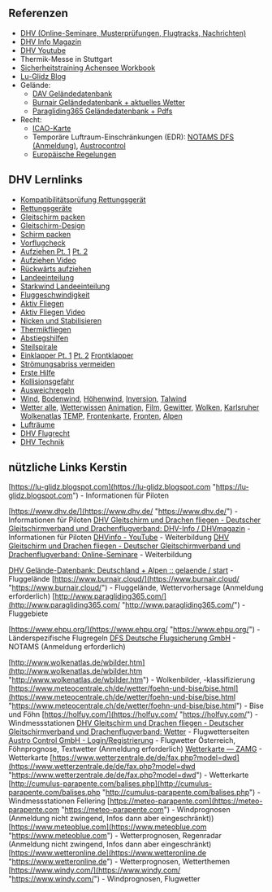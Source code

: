 ## Referenzen
- [DHV (Online-Seminare, Musterprüfungen, Flugtracks, Nachrichten)](https://www.dhv.de/)
- [DHV Info Magazin](https://www.dhv.de/medien/dhv-info-dhvmagazin/)
- [DHV Youtube](https://www.youtube.com/user/DHVinfo)
- Thermik-Messe in Stuttgart
- [Sicherheitstraining Achensee Workbook](https://www.flugschule-achensee.at/de/workbook)
- [Lu-Glidz Blog](https://lu-glidz.blogspot.com/)
- Gelände:
	- [DAV Geländedatenbank](http://www.dhv.de/db3/gelaende/)
	- [Burnair Geländedatenbank + aktuelles Wetter](https://www.burnair.cloud/)
	- [Paragliding365 Geländedatenbank + Pdfs](https://www.paragliding365.com/)
- Recht:
	- [ICAO-Karte](https://secais.dfs.de/pilotservice/service/aup/aup_edit_map.jsp#mapViewStart)
	- Temporäre Luftraum-Einschränkungen (EDR): [NOTAMS DFS (Anmeldung)](https://secais.dfs.de/pilotservice/home.jsp?lang=de), [Austrocontrol](https://www.austrocontrol.at/piloten/vor_dem_flug/aim_produkte/luftraumstruktur)
	- [Europäische Regelungen](http://www.ehpu.org/)

## DHV Lernlinks
- [Kompatibilitätsprüfung Rettungsgerät](http://www.dhv.de/typo/Kompatibilitaetsprue.7694.0.html)
- [Rettungsgeräte](http://www.dhv.de/web/fileadmin/user_upload/files/2015/Artikel_Sicherheit/Geraetetechnik/2015_192_rettungsgeraet.pdf)
- [Gleitschirm packen](https://www.youtube.com/watch?v=mDXHRCXitP0)
- [Gleitschirm-Design](http://www.dhv.de/web/fileadmin/user_upload/files/2015/Artikel_Sicherheit/Geraetetechnik/2010_163_gs_design_2.0_teil_1.pdf)
- [Schirm packen](https://www.dhv.de/fileadmin/user_upload/aktuell_zu_halten/Sicherheit_und_Technik_info-Artikel/2019_218_Schirm_packen_und_lagern.pdf)
- [Vorflugcheck](http://www.dhv.de/typo/fileadmin/user_upload/monatsordner/2004-06/Ausbildung/VideosKarl/KarlCheck/Checklh.wmv)
- [Aufziehen Pt. 1](http://www.dhv.de/web/fileadmin/user_upload/files/2015/Artikel_Sicherheit/Start-Landetechnik/2011_171_optimal_aufziehen_teil_1.pdf) [Pt. 2](http://www.dhv.de/web/fileadmin/user_upload/files/2015/Artikel_Sicherheit/Start-Landetechnik/2012_178_optimal_aufziehen_teil_2.pdf)
- [Aufziehen Video](https://www.youtube.com/watch?v=SId-v3QXPi8)
- [Rückwärts aufziehen](http://www.dhv.de/web/fileadmin/user_upload/files/2015/Artikel_Sicherheit/Start-Landetechnik/2012_175_rueckwaertsaufziehen.pdf)
- [Landeeinteilung](http://www.dhv.de/web/fileadmin/user_upload/files/2015/Artikel_Sicherheit/Start-Landetechnik/2011_169_landeeinteilung.pdf)
- [Starkwind Landeeinteilung](http://www.dhv.de/web/fileadmin/user_upload/files/2015/Artikel_Sicherheit/Start-Landetechnik/2011_170_starkwind_landeinteilung.pdf)
- [Fluggeschwindigkeit](http://www.dhv.de/web/fileadmin/user_upload/files/2015/Artikel_Sicherheit/2011_174_richtige_fluggeschwindigkeit.pdf)
- [Aktiv Fliegen](http://www.dhv.de/web/fileadmin/user_upload/files/2015/Artikel_Sicherheit/2006_140_aktiv_fliegen.pdf)
- [Aktiv Fliegen Video](https://www.youtube.com/watch?v=c3wKx9fy5G4)
- [Nicken und Stabilisieren](https://www.youtube.com/watch?v=N12YkRYocmU)
- [Thermikfliegen](http://www.dhv.de/web/fileadmin/user_upload/files/2015/Artikel_Sicherheit/2010_163_thermikfliegen.pdf)
- [Abstiegshilfen](https://www.youtube.com/watch?v=UeBLDDfTGcU)
- [Steilspirale](http://www.dhv.de/web/fileadmin/user_upload/files/2015/Artikel_Sicherheit/2015_190_stabile_spirale.pdf)
- [Einklapper Pt. 1](http://www.dhv.de/web/fileadmin/user_upload/files/2015/Artikel_Sicherheit/2014_186_seitenklapper_teil_1.pdf) [Pt. 2](http://www.dhv.de/web/fileadmin/user_upload/files/2015/Artikel_Sicherheit/2014_188_seitenklapper_teil_2.pdf) [Frontklapper](http://www.dhv.de/web/fileadmin/user_upload/files/2015/Artikel_Sicherheit/2013_183_frontklapper.pdf)
- [Strömungsabriss vermeiden](https://www.youtube.com/watch?v=RQTxHVSzc9U&list=PLqnmbqFjp5-Rqj9qfR5djCcVPxQgqDmjf&index=7&t=174s)
- [Erste Hilfe](https://www.drk.de/hilfe-in-deutschland/erste-hilfe/herz-lungen-wiederbelebung/)
- [Kollisionsgefahr](http://www.dhv.de/typo/Kollisionsgefahr_Te.7710.0.html)
- [Ausweichregeln](https://www.dhv.de/fileadmin/user_upload/files/2021/Sicherheit_2021/DHV-Ausweichregeln-A2__002_.pdf)
- [Wind](http://www.dhv.de/web/fileadmin/user_upload/files/2015/Artikel_Sicherheit/Artikel_Meteo/2013_184_windsysteme.pdf), [Bodenwind](http://www.dhv.de/web/fileadmin/user_upload/files/2015/Artikel_Sicherheit/Artikel_Meteo/2009_157_bodenwind.pdf), [Höhenwind](http://www.dhv.de/web/fileadmin/user_upload/files/2015/Artikel_Sicherheit/Artikel_Meteo/2011_171_grundlagen_hoehenwind.pdf), [Inversion](http://www.dhv.de/web/fileadmin/user_upload/files/2015/Artikel_Sicherheit/Artikel_Meteo/2011_172_inversion.pdf), [Talwind](http://www.dhv.de/web/fileadmin/user_upload/files/2015/Artikel_Sicherheit/Artikel_Meteo/2015_192_talwind.pdf)
- [Wetter alle](https://www.dhv.de/piloteninfos/sicherheit-und-technik/flugsicherheit-artikel-und-videos/wetterkunde/), [Wetterwissen](https://www.dhv.de/piloteninfos/wetter/wetterwissen-links) [Animation](https://www.dhv.de/piloteninfos/sicherheit-und-technik/sicherheit/flugsicherheit-artikel-und-videos/gleitschirm/wetter/soviel-wetter-muss-sein/), [Film](https://www.youtube.com/watch?v=Ujf-i5iUS5A), [Gewitter](https://www.dhv.de/fileadmin/user_upload/monatsordner/2004-06/Ausbildung/VideosKarl/Journal/Gewitter.pdf), [Wolken](http://www.dhv.de/typo/Wolkenbilder_interpr.7995.0.html), [Karlsruher Wolkenatlas](http://wolkenatlas.de/) [TEMP](https://www.dhv.de/fileadmin/user_upload/files/2015/Artikel_Sicherheit/Artikel_Meteo/2012_175_temp_auswertung.pdf), [Frontenkarte](http://www.dhv.de/web/fileadmin/user_upload/files/2015/Artikel_Sicherheit/Artikel_Meteo/2015_193_bodendruck_fronten_karten.pdf), [Fronten](https://www.dhv.de/fileadmin/user_upload/files/2015/Artikel_Sicherheit/Artikel_Meteo/2011_170_fronten.pdf), [Alpen](https://www.dhv.de/fileadmin/user_upload/aktuell_zu_halten/Sicherheit_und_Technik_info-Artikel/2018_213_Wetterlagen_im_Alpenraum.pdf)
- [Lufträume](https://www.dhv.de/fileadmin/user_upload/files/2016/sicherheit/Sicherheitsberichte/Luftraum_Flugschul_Info.pdf)
- [DHV Flugrecht](http://www.dhv.de/typo/Luftrecht.335.0.html)
- [DHV Technik](http://www.dhv.de/typo/Tipps_zum_Geraetekau.579.0.html)

## nützliche Links Kerstin
[https://lu-glidz.blogspot.com](https://lu-glidz.blogspot.com "https://lu-glidz.blogspot.com") - Informationen für Piloten

[https://www.dhv.de/](https://www.dhv.de/ "https://www.dhv.de/") - Informationen für Piloten
[DHV Gleitschirm und Drachen fliegen - Deutscher Gleitschirmverband und Drachenflugverband: DHV-Info / DHVmagazin](https://www.dhv.de/medien/dhv-info-dhvmagazin/ "https://www.dhv.de/medien/dhv-info-dhvmagazin/") - Informationen für Piloten
[DHVinfo - YouTube](https://www.youtube.com/@DHVinfo "https://www.youtube.com/@DHVinfo") - Weiterbildung
[DHV Gleitschirm und Drachen fliegen - Deutscher Gleitschirmverband und Drachenflugverband: Online-Seminare](https://www.dhv.de/piloteninfos/online-seminare/ "https://www.dhv.de/piloteninfos/online-seminare/") - Weiterbildung

[DHV Gelände-Datenbank: Deutschland + Alpen :: gelaende / start](https://www.dhv.de/db3/gelaende/ "https://www.dhv.de/db3/gelaende/") - Fluggelände
[https://www.burnair.cloud/](https://www.burnair.cloud/ "https://www.burnair.cloud/") - Fluggelände, Wettervorhersage (Anmeldung erforderlich)
[http://www.paragliding365.com/](http://www.paragliding365.com/ "http://www.paragliding365.com/") - Fluggebiete

[https://www.ehpu.org/](https://www.ehpu.org/ "https://www.ehpu.org/") - Länderspezifische Flugregeln
[DFS Deutsche Flugsicherung GmbH](https://secais.dfs.de/pilotservice/home.jsp?lang=de "https://secais.dfs.de/pilotservice/home.jsp?lang=de") - NOTAMS (Anmeldung erforderlich)

[http://www.wolkenatlas.de/wbilder.htm](http://www.wolkenatlas.de/wbilder.htm "http://www.wolkenatlas.de/wbilder.htm") - Wolkenbilder, -klassifizierung
[https://www.meteocentrale.ch/de/wetter/foehn-und-bise/bise.html](https://www.meteocentrale.ch/de/wetter/foehn-und-bise/bise.html "https://www.meteocentrale.ch/de/wetter/foehn-und-bise/bise.html") - Bise und Föhn
[https://holfuy.com/](https://holfuy.com/ "https://holfuy.com/") - Windmessstationen
[DHV Gleitschirm und Drachen fliegen - Deutscher Gleitschirmverband und Drachenflugverband: Wetter](https://www.dhv.de/piloteninfos/wetter/ "https://www.dhv.de/piloteninfos/wetter/") - Flugwetterseiten
[Austro Control GmbH - Login/Registrierung](https://www.austrocontrol.at/wetter/flugwetter/loginregistrierung "https://www.austrocontrol.at/wetter/flugwetter/loginregistrierung") - Flugwetter Österreich, Föhnprognose, Textwetter (Anmeldung erforderlich)
[Wetterkarte — ZAMG](https://www.zamg.ac.at/cms/de/wetter/wetterkarte "https://www.zamg.ac.at/cms/de/wetter/wetterkarte") - Wetterkarte
[https://www.wetterzentrale.de/de/fax.php?model=dwd](https://www.wetterzentrale.de/de/fax.php?model=dwd "https://www.wetterzentrale.de/de/fax.php?model=dwd") - Wetterkarte
[http://cumulus-parapente.com/balises.php](http://cumulus-parapente.com/balises.php "http://cumulus-parapente.com/balises.php") - Windmessstationen Fellering
[https://meteo-parapente.com](https://meteo-parapente.com "https://meteo-parapente.com") - Windprognosen (Anmeldung nicht zwingend, Infos dann aber eingeschränkt))
[https://www.meteoblue.com](https://www.meteoblue.com "https://www.meteoblue.com") - Wetterprognosen, Regenradar (Anmeldung nicht zwingend, Infos dann aber eingeschränkt)
[https://www.wetteronline.de](https://www.wetteronline.de "https://www.wetteronline.de") - Wetterprognosen, Wetterthemen
[https://www.windy.com/](https://www.windy.com/ "https://www.windy.com/") - Windprognosen, Flugwetter